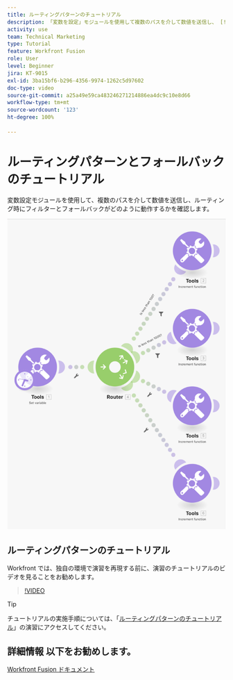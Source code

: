 ```yaml
---
title: ルーティングパターンのチュートリアル
description: 「変数を設定」モジュールを使用して複数のパスを介して数値を送信し、 [!DNL Adobe Workfront Fusion]でフィルターとフォールバックがどのように動作するかについて説明します。
activity: use
team: Technical Marketing
type: Tutorial
feature: Workfront Fusion
role: User
level: Beginner
jira: KT-9015
exl-id: 3ba15bf6-b296-4356-9974-1262c5d97602
doc-type: video
source-git-commit: a25a49e59ca483246271214886ea4dc9c10e8d66
workflow-type: tm+mt
source-wordcount: '123'
ht-degree: 100%

---
```


# ルーティングパターンとフォールバックのチュートリアル

変数設定モジュールを使用して、複数のパスを介して数値を送信し、ルーティング時にフィルターとフォールバックがどのように動作するかを確認します。

![Fusion シナリオの画像](assets/universal-connectors-and-routing-7.png)

## ルーティングパターンのチュートリアル

Workfront では、独自の環境で演習を再現する前に、演習のチュートリアルのビデオを見ることをお勧めします。

>[!VIDEO](https://video.tv.adobe.com/v/335274/?quality=12&learn=on)

>[!TIP]
>
>チュートリアルの実施手順については、「[ルーティングパターンのチュートリアル](https://experienceleague.adobe.com/docs/workfront-learn/tutorials-workfront/fusion/exercises/routing-patterns.html?lang=ja)」の演習にアクセスしてください。


## 詳細情報 以下をお勧めします。

[Workfront Fusion ドキュメント](https://experienceleague.adobe.com/docs/workfront/using/adobe-workfront-fusion/workfront-fusion-2.html?lang=ja)
